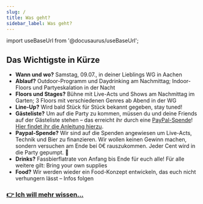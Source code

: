 ```yaml
---
slug: /
title: Was geht?
sidebar_label: Was geht?
---
```

import useBaseUrl from '@docusaurus/useBaseUrl';

## Das Wichtigste in Kürze
* **Wann und wo?** Samstag, 09.07., in deiner Lieblings WG in Aachen
* **Ablauf?** Outdoor-Programm und Daydrinking am Nachmittag; Indoor-Floors und
Partyeskalation in der Nacht
* **Floors und Stages?** Bühne mit Live-Acts und Shows am Nachmittag im Garten; 3 Floors mit
verschiedenen Genres ab Abend in der WG
* **Line-Up?** Wird bald Stück für Stück bekannt gegeben, stay tuned!
* **Gästeliste?** Um auf die Party zu kommen, müssen du und deine Friends auf der Gästeliste
    stehen – das erreicht ihr durch eine [PayPal-Spende](http://Paypal.me/deinelieblingswg)! [Hier findet ihr die Anleitung hierzu](https://lieblingswg.github.io/laerm-und-liebe/docs/paypal-spende/).
* **Paypal-Spende?** Wir sind auf die Spenden angewiesen um Live-Acts, Technik und Bier zu finanzieren. Wir wollen keinen Gewinn machen, sondern versuchen am Ende bei 0€ rauszukommen. Jeder Cent wird in die Party gepumpt. 💪
* **Drinks?** Fassbierflatrate von Anfang bis Ende für euch alle! Für alle weitere gilt: Bring your
own supplies
* **Food?** Wir werden wieder ein Food-Konzept entwickeln, das euch nicht verhungern lässt –
Infos folgen

### [👉 Ich will mehr wissen...](laerm-und-liebe)